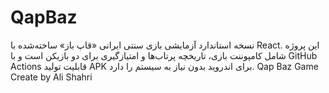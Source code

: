 # QapBaz
نسخه استاندارد آزمایشی بازی سنتی ایرانی «قاپ باز» ساخته‌شده با React. این پروژه شامل کامپوننت بازی، تاریخچه پرتاب‌ها و امتیازگیری برای دو بازیکن است و با GitHub Actions قابلیت تولید APK برای اندروید بدون نیاز به سیستم را دارد. Qap Baz Game Create by Ali Shahri 
